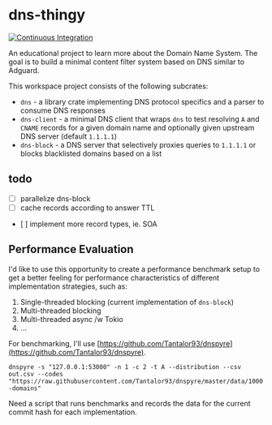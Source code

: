 # dns-thingy

[![Continuous Integration](https://github.com/maximumstock/dns-thingy/actions/workflows/rust.yml/badge.svg?branch=master)](https://github.com/maximumstock/dns-thingy/actions/workflows/rust.yml)

An educational project to learn more about the Domain Name System.
The goal is to build a minimal content filter system based on DNS similar to Adguard.

This workspace project consists of the following subcrates:

- `dns` - a library crate implementing DNS protocol specifics and a parser to consume DNS responses
- `dns-client` - a minimal DNS client that wraps `dns` to test resolving `A` and `CNAME` records for a given domain name
  and optionally given upstream DNS server (default `1.1.1.1`)
- `dns-block` - a DNS server that selectively proxies queries to `1.1.1.1` or blocks blacklisted domains based on a list

## todo

- [ ] parallelize dns-block
- [ ] cache records according to answer TTL
- [ ] implement more record types, ie. SOA

## Performance Evaluation

I'd like to use this opportunity to create a performance benchmark setup to get a better
feeling for performance characteristics of different implementation strategies, such as:

1. Single-threaded blocking (current implementation of `dns-block`)
2. Multi-threaded blocking
3. Multi-threaded async /w Tokio
4. ...

For benchmarking, I'll use [https://github.com/Tantalor93/dnspyre](https://github.com/Tantalor93/dnspyre).

`dnspyre -s "127.0.0.1:53000" -n 1 -c 2 -t A --distribution --csv out.csv --codes "https://raw.githubusercontent.com/Tantalor93/dnspyre/master/data/1000-domains"`

Need a script that runs benchmarks and records the data for the current commit hash for each implementation. 